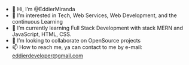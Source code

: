 - 👋 Hi, I’m @EddierMiranda
- 👀 I’m interested in Tech, Web Services, Web Development, and the continuous Learning
- 🌱 I’m currently learning Full Stack Development with stack MERN and JavaScript, HTML, CSS.
- 💞️ I’m looking to collaborate on OpenSource projects
- 📫 How to reach me, ya can contact to me by e-mail: eddierdeveloper@gmail.com

<!---
EddierMiranda/EddierMiranda is a ✨ special ✨ repository because its `README.md` (this file) appears on your GitHub profile.
You can click the Preview link to take a look at your changes.
--->
